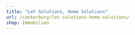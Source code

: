 ```yaml
---
title: "Let Solutions, Home Solutions"
url: /canterbury/let-solutions-home-solutions/
shop: Immobilien
---
```

